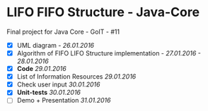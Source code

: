 # LIFO FIFO Structure - Java-Core
Final project for Java Core - GoIT - #11

- [x] UML diagram - *26.01.2016*
- [x] Algorithm of FIFO LIFO Structure implementation - *27.01.2016 - 28.01.2016*
- [x] **Code** *29.01.2016*
- [x] List of Information Resources *29.01.2016*
- [x] Check user input *30.01.2016*
- [x] **Unit-tests** *30.01.2016*
- [ ] Demo + Presentation *31.01.2016*
